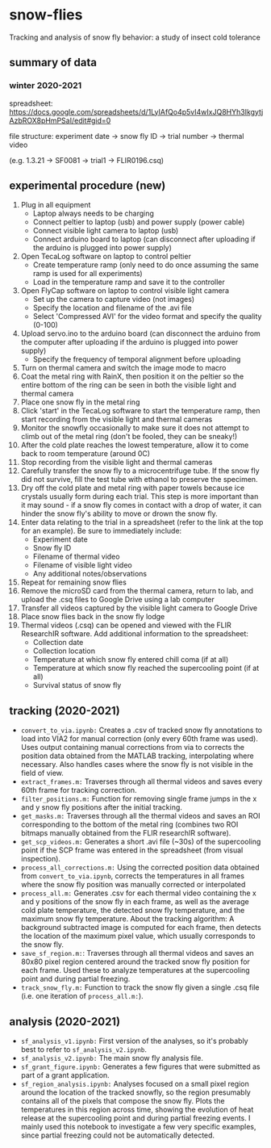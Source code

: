 # snow-flies
Tracking and analysis of snow fly behavior: a study of insect cold tolerance

## summary of data 
### winter 2020-2021
spreadsheet: https://docs.google.com/spreadsheets/d/1LyIAfQo4p5vI4wIxJQ8HYh3IkgytjAzbROX8pHmPSaI/edit#gid=0

file structure: experiment date -> snow fly ID -> trial number -> thermal video

(e.g. 1.3.21 -> SF0081 -> trial1 -> FLIR0196.csq) 

## experimental procedure (new)

1. Plug in all equipment 
   * Laptop always needs to be charging
   * Connect peltier to laptop (usb) and power supply (power cable)
   * Connect visible light camera to laptop (usb)
   * Connect arduino board to laptop (can disconnect after uploading if the arduino is plugged into power supply)
2. Open TecaLog software on laptop to control peltier
   * Create temperature ramp (only need to do once assuming the same ramp is used for all experiments)
   * Load in the temperature ramp and save it to the controller
3. Open FlyCap software on laptop to control visible light camera
   * Set up the camera to capture video (not images)
   * Specify the location and filename of the .avi file
   * Select 'Compressed AVI' for the video format and specify the quality (0-100)
4. Upload servo.ino to the arduino board (can disconnect the arduino from the computer after uploading if the arduino is plugged into power supply)
   * Specify the frequency of temporal alignment before uploading
5. Turn on thermal camera and switch the image mode to macro
6. Coat the metal ring with RainX, then position it on the peltier so the entire bottom of the ring can be seen in both the visible light and thermal camera
7. Place one snow fly in the metal ring 
8. Click 'start' in the TecaLog software to start the temperature ramp, then start recording from the visible light and thermal cameras
9. Monitor the snowfly occasionally to make sure it does not attempt to climb out of the metal ring (don't be fooled, they can be sneaky!)
10. After the cold plate reaches the lowest temperature, allow it to come back to room temperature (around 0C)
11. Stop recording from the visible light and thermal cameras
12. Carefully transfer the snow fly to a microcentrifuge tube. If the snow fly did not survive, fill the test tube with ethanol to preserve the specimen.
13. Dry off the cold plate and metal ring with paper towels because ice crystals usually form during each trial. This step is more important than it may sound - if a snow fly comes in contact with a drop of water, it can hinder the snow fly's ability to move or drown the snow fly. 
14. Enter data relating to the trial in a spreadsheet (refer to the link at the top for an example). Be sure to immediately include: 
    * Experiment date
    * Snow fly ID
    * Filename of thermal video
    * Filename of visible light video
    * Any additional notes/observations
15. Repeat for remaining snow flies
16. Remove the microSD card from the thermal camera, return to lab, and upload the .csq files to Google Drive using a lab computer
17. Transfer all videos captured by the visible light camera to Google Drive
18. Place snow flies back in the snow fly lodge 
19. Thermal videos (.csq) can be opened and viewed with the FLIR ResearchIR software. Add additional information to the spreadsheet: 
    * Collection date
    * Collection location
    * Temperature at which snow fly entered chill coma (if at all)
    * Temperature at which snow fly reached the supercooling point (if at all)
    * Survival status of snow fly

## tracking (2020-2021) 
* ```convert_to_via.ipynb:``` Creates a .csv of tracked snow fly annotations to load into VIA2 for manual correction (only every 60th frame was used). Uses output containing manual corrections from via to corrects the position data obtained from the MATLAB tracking, interpolating where necessary. Also handles cases where the snow fly is not visible in the field of view.
* ```extract_frames.m:``` Traverses through all thermal videos and saves every 60th frame for tracking correction.
* ```filter_positions.m:``` Function for removing single frame jumps in the x and y snow fly positions after the initial tracking.
* ```get_masks.m:``` Traverses through all the thermal videos and saves an ROI corresponding to the bottom of the metal ring (combines two ROI bitmaps manually obtained from the FLIR researchIR software).
* ```get_scp_videos.m:``` Generates a short .avi file (~30s) of the supercooling point if the SCP frame was entered in the spreadsheet (from visual inspection). 
* ```process_all_corrections.m:``` Using the corrected position data obtained from ```convert_to_via.ipynb```, corrects the temperatures in all frames where the snow fly position was manually corrected or interpolated 
* ```process_all.m:``` Generates .csv for each thermal video containing the x and y positions of the snow fly in each frame, as well as the average cold plate temperature, the detected snow fly temperature, and the maximum snow fly temperature. About the tracking algorithm: A background subtracted image is computed for each frame, then detects the location of the maximum pixel value, which usually corresponds to the snow fly. 
* ```save_sf_region.m:```: Traverses through all thermal videos and saves an 80x80 pixel region centered around the tracked snow fly position for each frame. Used these to analyze temperatures at the supercooling point and during partial freezing.
* ```track_snow_fly.m:``` Function to track the snow fly given a single .csq file (i.e. one iteration of ```process_all.m:```). 

## analysis (2020-2021)
* ```sf_analysis_v1.ipynb:``` First version of the analyses, so it's probably best to refer to ```sf_analysis_v2.ipynb```. 
* ```sf_analysis_v2.ipynb:``` The main snow fly analysis file. 
* ```sf_grant_figure.ipynb:``` Generates a few figures that were submitted as part of a grant application. 
* ```sf_region_analysis.ipynb:``` Analyses focused on a small pixel region around the location of the tracked snowfly, so the region presumably contains all of the pixels that compose the snow fly. Plots the temperatures in this region across time, showing the evolution of heat release at the supercooling point and during partial freezing events. I mainly used this notebook to investigate a few very specific examples, since partial freezing could not be automatically detected.
